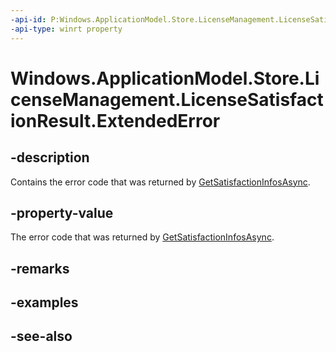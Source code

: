 ```yaml
---
-api-id: P:Windows.ApplicationModel.Store.LicenseManagement.LicenseSatisfactionResult.ExtendedError
-api-type: winrt property
---
```


<!-- Property syntax
public Windows.Foundation.HResult ExtendedError { get; }
-->

# Windows.ApplicationModel.Store.LicenseManagement.LicenseSatisfactionResult.ExtendedError

## -description
Contains the error code that was returned by [GetSatisfactionInfosAsync](licensemanager_getsatisfactioninfosasync.md).

## -property-value
The error code that was returned by [GetSatisfactionInfosAsync](licensemanager_getsatisfactioninfosasync.md).

## -remarks

## -examples

## -see-also
